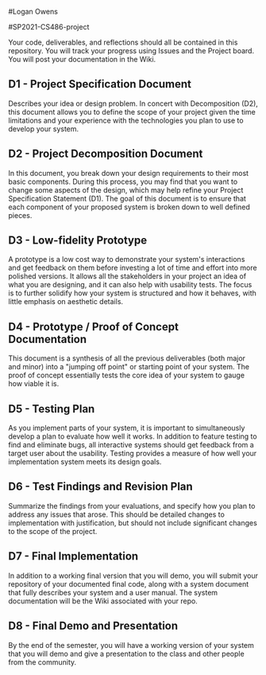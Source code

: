 #Logan Owens

#SP2021-CS486-project

Your code, deliverables, and reflections should all be contained in this repository. 
You will track your progress using Issues and the Project board.
You will post your documentation in the Wiki. 

## D1 - Project Specification Document

Describes your idea or design problem. In concert with Decomposition (D2), this document allows you to define the scope of your project given the time limitations and your experience with the technologies you plan to use to develop your system.

## D2 - Project Decomposition Document

In this document, you break down your design requirements to their most basic components. During this process, you may find that you want to change some aspects of the design, which may help refine your Project Specification Statement (D1). The goal of this document is to ensure that each component of your proposed system is broken down to well defined pieces.

## D3 - Low-fidelity Prototype

A prototype is a low cost way to demonstrate your system's interactions and get feedback on them before investing a lot of time and effort into more polished versions. It allows all the stakeholders in your project an idea of what you are designing, and it can also help with usability tests. The focus is to further solidify how your system is structured and how it behaves, with little emphasis on aesthetic details.

## D4 - Prototype / Proof of Concept Documentation

This document is a synthesis of all the previous deliverables (both major and minor) into a "jumping off point" or starting point of your system. The proof of concept essentially tests the core idea of your system to gauge how viable it is.

## D5 - Testing Plan

As you implement parts of your system, it is important to simultaneously develop a plan to evaluate how well it works. In addition to feature testing to find and eliminate bugs, all interactive systems should get feedback from a target user about the usability. Testing provides a measure of how well your implementation system meets its design goals. 

## D6 - Test Findings and Revision Plan

Summarize the findings from your evaluations, and specify how you plan to address any issues that arose. This should be detailed changes to implementation with justification, but should not include significant changes to the scope of the project.

## D7 - Final Implementation

In addition to a working final version that you will demo, you will submit your repository of your documented final code, along with a system document that fully describes your system and a user manual. The system documentation will be the Wiki associated with your repo. 

## D8 - Final Demo and Presentation

By the end of the semester, you will have a working version of your system that you will demo and give a presentation to the class and other people from the community.

